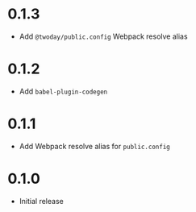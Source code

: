 # 0.1.3

- Add `@twoday/public.config` Webpack resolve alias

# 0.1.2

- Add `babel-plugin-codegen`

# 0.1.1

- Add Webpack resolve alias for `public.config`

# 0.1.0

- Initial release
